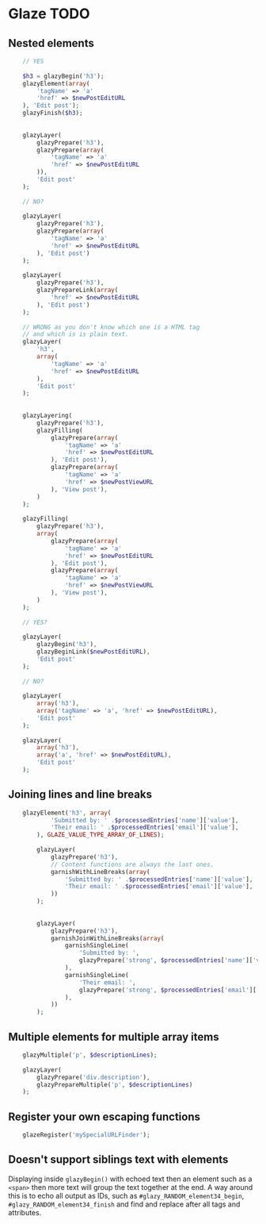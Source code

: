 Glaze TODO
=====

## Nested elements

```php
	// YES
	
	$h3 = glazyBegin('h3');
	glazyElement(array(
		'tagName' => 'a'
		'href' => $newPostEditURL
	), 'Edit post');
	glazyFinish($h3);
	
	
	glazyLayer(
		glazyPrepare('h3'),
		glazyPrepare(array(
			'tagName' => 'a'
			'href' => $newPostEditURL
		)),
		'Edit post'
	);
	
	// NO?
	
	glazyLayer(
		glazyPrepare('h3'),
		glazyPrepare(array(
			'tagName' => 'a'
			'href' => $newPostEditURL
		), 'Edit post')
	);
	
	glazyLayer(
		glazyPrepare('h3'),
		glazyPrepareLink(array(
			'href' => $newPostEditURL
		), 'Edit post')
	);
	
	// WRONG as you don't know which one is a HTML tag
	// and which is is plain text.
	glazyLayer(
		'h3',
		array(
			'tagName' => 'a'
			'href' => $newPostEditURL
		),
		'Edit post'
	);
	
	
	glazyLayering(
		glazyPrepare('h3'),
		glazyFilling(
			glazyPrepare(array(
				'tagName' => 'a'
				'href' => $newPostEditURL
			), 'Edit post'),
			glazyPrepare(array(
				'tagName' => 'a'
				'href' => $newPostViewURL
			), 'View post'),
		)
	);
	
	glazyFilling(
		glazyPrepare('h3'),
		array(
			glazyPrepare(array(
				'tagName' => 'a'
				'href' => $newPostEditURL
			), 'Edit post'),
			glazyPrepare(array(
				'tagName' => 'a'
				'href' => $newPostViewURL
			), 'View post'),
		)
	);
	
	// YES?
	
	glazyLayer(
		glazyBegin('h3'),
		glazyBeginLink($newPostEditURL),
		'Edit post'
	);
	
	// NO?
	
	glazyLayer(
		array('h3'),
		array('tagName' => 'a', 'href' => $newPostEditURL),
		'Edit post'
	);
	
	glazyLayer(
		array('h3'),
		array('a', 'href' => $newPostEditURL),
		'Edit post'
	);
```

## Joining lines and line breaks

```php	
	glazyElement('h3', array(
			'Submitted by: ' .$processedEntries['name']['value'],
			'Their email: ' .$processedEntries['email']['value'],
		), GLAZE_VALUE_TYPE_ARRAY_OF_LINES);
	
		glazyLayer(
			glazyPrepare('h3'),
			// Content functions are always the last ones.
			garnishWithLineBreaks(array(
				'Submitted by: ' .$processedEntries['name']['value'],
				'Their email: ' .$processedEntries['email']['value'],
			))
		);
	
	
		glazyLayer(
			glazyPrepare('h3'),
			garnishJoinWithLineBreaks(array(
				garnishSingleLine(
					'Submitted by: ',
					glazyPrepare('strong', $processedEntries['name']['value'])
				),
				garnishSingleLine(
					'Their email: ',
					glazyPrepare('strong', $processedEntries['email']['value'])
				),
			))
		);
```

## Multiple elements for multiple array items
```php
	glazyMultiple('p', $descriptionLines);
	
	glazyLayer(
		glazyPrepare('div.description'),
		glazyPrepareMultiple('p', $descriptionLines)
	);
```

## Register your own escaping functions
```php
	glazeRegister('mySpecialURLFinder');
```

## Doesn't support siblings text with elements

Displaying inside `glazyBegin()` with echoed text then an element such as a `<span>` then more text will group the text together at the end. A way around this is to echo all output as IDs, such as `#glazy_RANDOM_element34_begin`, `#glazy_RANDOM_element34_finish` and find and replace after all tags and attributes.